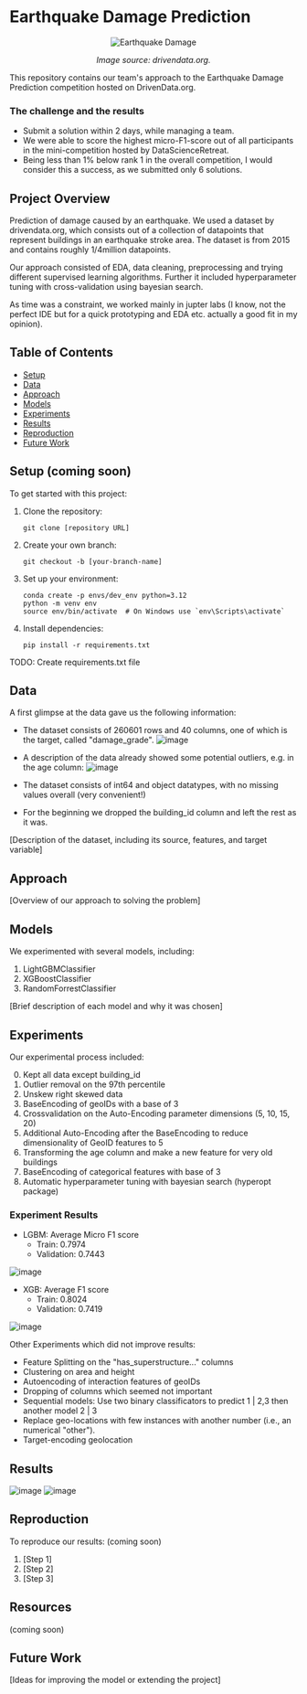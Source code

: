 # Earthquake Damage Prediction
<p align="center"> <img src="https://github.com/user-attachments/assets/f7475789-6abb-4b2f-9ff0-035835c9c0c5" alt="Earthquake Damage"> </p> <p align="center"> <em>Image source: drivendata.org.</em> </p>
This repository contains our team's approach to the Earthquake Damage Prediction competition hosted on DrivenData.org. 

### The challenge and the results

- Submit a solution within 2 days, while managing a team.
- We were able to score the highest micro-F1-score out of all participants in the mini-competition hosted by DataScienceRetreat.
- Being less than 1% below rank 1 in the overall competition, I would consider this a success, as we submitted only 6 solutions.

## Project Overview

Prediction of damage caused by an earthquake.
We used a dataset by drivendata.org, which consists out of a collection of datapoints that represent buildings in an earthquake stroke area.
The dataset is from 2015 and contains roughly 1/4million datapoints.

Our approach consisted of EDA, data cleaning, preprocessing and trying different supervised learning algorithms. Further it included hyperparameter tuning with cross-validation using bayesian search.

As time was a constraint, we worked mainly in jupter labs (I know, not the perfect IDE but for a quick prototyping and EDA etc. actually a good fit in my opinion).


## Table of Contents

- [Setup](#setup)
- [Data](#data)
- [Approach](#approach)
- [Models](#models)
- [Experiments](#experiments)
- [Results](#results)
- [Reproduction](#reproduction)
- [Future Work](#future-work)

## Setup (coming soon)

To get started with this project:

1. Clone the repository:
   ```
   git clone [repository URL]
   ```
2. Create your own branch:
   ```
   git checkout -b [your-branch-name]
   ```
3. Set up your environment:
   ```
   conda create -p envs/dev_env python=3.12
   python -m venv env
   source env/bin/activate  # On Windows use `env\Scripts\activate`
   ```
4. Install dependencies:
   ```
   pip install -r requirements.txt
   ```

TODO: Create requirements.txt file

## Data
A first glimpse at the data gave us the following information:

- The dataset consists of 260601 rows and 40 columns, one of which is the target, called "damage_grade".
![image](https://github.com/user-attachments/assets/8324e38d-03e8-4f36-b70c-94241dfda145)

- A description of the data already showed some potential outliers, e.g. in the age column:
![image](https://github.com/user-attachments/assets/ec208ae4-a15b-4c24-ab37-0ca673cd1b9b)

- The dataset consists of int64 and object datatypes, with no missing values overall (very convenient!)

- For the beginning we dropped the building_id column and left the rest as it was.

[Description of the dataset, including its source, features, and target variable]

## Approach

[Overview of our approach to solving the problem]

## Models

We experimented with several models, including:

1. LightGBMClassifier
2. XGBoostClassifier
3. RandomForrestClassifier

[Brief description of each model and why it was chosen]

## Experiments

Our experimental process included:

0. Kept all data except building_id
1. Outlier removal on the 97th percentile
2. Unskew right skewed data
4. BaseEncoding of geoIDs with a base of 3
5. Crossvalidation on the Auto-Encoding parameter dimensions (5, 10, 15, 20)
6. Additional Auto-Encoding after the BaseEncoding to reduce dimensionality of GeoID features to 5
7. Transforming the age column and make a new feature for very old buildings
8. BaseEncoding of categorical features with base of 3
9. Automatic hyperparameter tuning with bayesian search (hyperopt package)

### Experiment Results

- LGBM: Average Micro F1 score
  - Train: 0.7974
  - Validation: 0.7443
 
![image](https://github.com/user-attachments/assets/de47b871-ec0f-464a-a851-d42f4ce8644a)



- XGB: Average F1 score
  - Train: 0.8024
  - Validation: 0.7419

![image](https://github.com/user-attachments/assets/cfb66e84-918c-410c-aa1a-e74eed66e17a)

Other Experiments which did not improve results:
- Feature Splitting on the "has_superstructure..." columns
- Clustering on area and height
- Autoencoding of interaction features of geoIDs
- Dropping of columns which seemed not important
- Sequential models: Use two binary classificators to predict 1 | 2,3 then another model 2 | 3
- Replace geo-locations with few instances with another number (i.e., an numerical "other").
- Target-encoding geolocation 

## Results
![image](https://github.com/user-attachments/assets/d692bf77-cc40-4b4f-9a5f-16734166c145)
![image](https://github.com/user-attachments/assets/0c700040-ab00-47a5-b43c-afc32e38504c)

## Reproduction

To reproduce our results: (coming soon)

1. [Step 1]
2. [Step 2]
3. [Step 3]

## Resources

(coming soon)

## Future Work

[Ideas for improving the model or extending the project]
